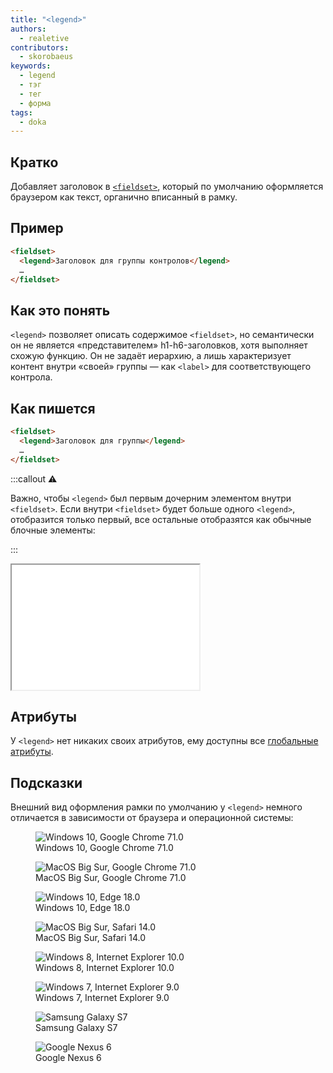 ```yaml
---
title: "<legend>"
authors:
  - realetive
contributors:
  - skorobaeus
keywords:
  - legend
  - тэг
  - тег
  - форма
tags:
  - doka
---
```


## Кратко

Добавляет заголовок в [`<fieldset>`](/html/fieldset), который по умолчанию оформляется браузером как текст, органично вписанный в рамку.

## Пример

```html
<fieldset>
  <legend>Заголовок для группы контролов</legend>
  …
</fieldset>
```

## Как это понять

`<legend>` позволяет описать содержимое `<fieldset>`, но семантически он не является «представителем» h1-h6-заголовков, хотя выполняет схожую функцию. Он не задаёт иерархию, а лишь характеризует контент внутри «своей» группы — как `<label>` для соответствующего контрола.

## Как пишется

```html
<fieldset>
  <legend>Заголовок для группы</legend>
  …
</fieldset>
```

:::callout ⚠️

Важно, чтобы `<legend>` был первым дочерним элементом внутри `<fieldset>`. Если внутри `<fieldset>` будет больше одного `<legend>`, отобразится только первый, все остальные отобразятся как обычные блочные элементы:

:::

<iframe title="Меняющаяся легенда" src="demos/legend-rotate/" height="200"></iframe>

## Атрибуты

У `<legend>` нет никаких своих атрибутов, ему доступны все [глобальные атрибуты](/html/global-attrs).

## Подсказки

Внешний вид оформления рамки по умолчанию у `<legend>` немного отличается в зависимости от браузера и операционной системы:

<section class="section section_column_2">
  <figure class="section__item">
    <img src="images/win-10-chrome-71.png" alt="Windows 10, Google Chrome 71.0">
    <figcaption>Windows 10, Google Chrome 71.0</figcaption>
  </figure>
  <figure class="section__item">
    <img src="images/mac-chrome-71.png" alt="MacOS Big Sur, Google Chrome 71.0">
    <figcaption>MacOS Big Sur, Google Chrome 71.0</figcaption>
  </figure>
  <figure class="section__item">
    <img src="images/win-10-edge-18.png" alt="Windows 10, Edge 18.0">
    <figcaption>Windows 10, Edge 18.0</figcaption>
  </figure>
  <figure class="section__item">
    <img src="images/mac-safari-14.jpg" alt="MacOS Big Sur, Safari 14.0">
    <figcaption>MacOS Big Sur, Safari 14.0</figcaption>
  </figure>
  <figure class="section__item">
    <img src="images/win-8-ie10.png" alt="Windows 8, Internet Explorer 10.0">
    <figcaption>Windows 8, Internet Explorer 10.0</figcaption>
  </figure>
  <figure class="section__item">
    <img src="images/win-7-ie9.png" alt="Windows 7, Internet Explorer 9.0">
    <figcaption>Windows 7, Internet Explorer 9.0</figcaption>
  </figure>
  <figure class="section__item">
    <img src="images/samsung-galaxy.png" alt="Samsung Galaxy S7">
    <figcaption>Samsung Galaxy S7</figcaption>
  </figure>
  <figure class="section__item">
    <img src="images/google-nexus.png" alt="Google Nexus 6">
    <figcaption>Google Nexus 6</figcaption>
  </figure>
</section>
